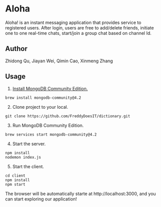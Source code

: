 # Aloha

Aloha! is an instant messaging application that provides service to registered users. After login, users are free to add/delete friends, initiate one to one real-time chats, start/join a group chat based on channel Id.

## Author

Zhidong Qu, Jiayan Wei, Qimin Cao, Xinmeng Zhang

## Usage

1. [Install MongoDB Community Edition.](https://docs.mongodb.com/manual/tutorial/install-mongodb-on-os-x/)

```
brew install mongodb-community@4.2
```

2. Clone project to your local.

```
git clone https://github.com/FreddyDoesIT/dictionary.git
```

3. Run MongoDB Community Edition.
```
brew services start mongodb-community@4.2
```

4. Start the server.
```
npm install
nodemon index.js
```

5. Start the client.
```
cd client
npm install
npm start
```
The browser will be automatically starte at http://localhost:3000, and you can start exploring our application!

